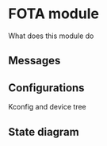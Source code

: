 # FOTA module

What does this module do

## Messages

## Configurations

Kconfig and device tree

## State diagram
